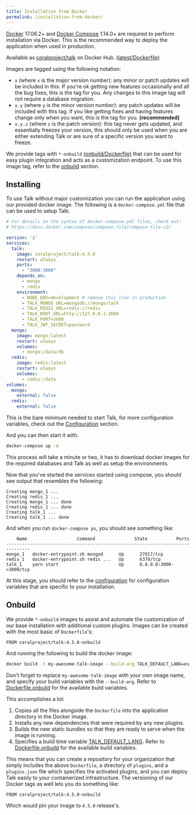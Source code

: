 ```yaml
---
title: Installation from Docker
permalink: /installation-from-docker/
---
```


[Docker](https://www.docker.com/community-edition#/download) 17.06.2+ and
[Docker Compose](https://docs.docker.com/compose/install/) 1.14.0+ are required
to perform installation via Docker. This is the recommended way to deploy the
application when used in production.

Available as [coralproject/talk](https://hub.docker.com/r/coralproject/talk/) on
Docker Hub. [(latest/Dockerfile)](https://github.com/coralproject/talk/blob/master/Dockerfile)

Images are tagged using the following notation:

- `x` (where `x` is the major version number): any minor or patch updates will
  be included in this. If you're ok getting new features occasionally and all
  the bug fixes, this is the tag for you. Any changes to this image tag will not
  require a database migration.
- `x.y` (where `y` is the minor version number): any patch updates will be
  included with this tag. If you like getting fixes and having features change
  only when you want, this is the tag for you. **(recommended)**
- `x.y.z` (where `z` is the patch version): this tag never gets updated, and
  essentially freezes your version, this should only be used when you are either
  extending Talk or are sure of a specific version you want to freeze.

We provide tags with `*-onbuild`
[(onbuild/Dockerfile)](https://github.com/coralproject/talk/blob/master/Dockerfile.onbuild)
that can be used for easy plugin integration and acts as a customization
endpoint. To use this image tag, refer to the
[onbuild](#onbuild) section.

## Installing

To use Talk without major customization you can run the application using our
provided docker image. The following is a `docker-compose.yml` file that can
be used to setup Talk:

```yml
# For details on the syntax of docker-compose.yml files, check out:
# https://docs.docker.com/compose/compose-file/compose-file-v2/

version: '2'
services:
  talk:
    image: coralproject/talk:4.5.0
    restart: always
    ports:
      - "3000:3000"
    depends_on:
      - mongo
      - redis
    environment:
      - NODE_ENV=development # remove this line in production
      - TALK_MONGO_URL=mongodb://mongo/talk
      - TALK_REDIS_URL=redis://redis
      - TALK_ROOT_URL=http://127.0.0.1:3000
      - TALK_PORT=3000
      - TALK_JWT_SECRET=password
  mongo:
    image: mongo:latest
    restart: always
    volumes:
      - mongo:/data/db
  redis:
    image: redis:latest
    restart: always
    volumes:
      - redis:/data
volumes:
  mongo:
    external: false
  redis:
    external: false
```

This is the bare minimum needed to start Talk, for more configuration
variables, check out the [Configuration](/talk/configuration/) section.


And you can then start it with:

```bash
docker-compose up -d
```

This process will take a minute or two, it has to download docker images for the
required databases and Talk as well as setup the environments.

Now that you've started the services started using compose, you should see
output that resembles the following:

```
Creating mongo_1 ...
Creating redis_1 ...
Creating mongo_1 ... done
Creating redis_1 ... done
Creating talk_1 ...
Creating talk_1 ... done
```


And when you run `docker-compose ps`, you should see something like:

```
    Name                   Command               State           Ports
-------------------------------------------------------------------------------
mongo_1   docker-entrypoint.sh mongod      Up      27017/tcp
redis_1   docker-entrypoint.sh redis ...   Up      6379/tcp
talk_1    yarn start                       Up      0.0.0.0:3000->3000/tcp
```


At this stage, you should refer to the [configuration](/talk/configuration/) for
configuration variables that are specific to your installation.

## Onbuild

We provide `*-onbuild` images to assist and automate the customization of our
base installation with additional custom plugins. Images can be created with the
most basic of `Dockerfile`'s:

```docker
FROM coralproject/talk:4.5.0-onbuild
```

And running the following to build the docker image:

```bash
docker build -t my-awesome-talk-image --build-arg TALK_DEFAULT_LANG=es .
```

Don't forget to replace `my-awesome-talk-image` with your own image name, and
specify your build variables with the `--build-arg`. Refer to [Dockerfile.onbuild](https://github.com/coralproject/talk/blob/master/Dockerfile.onbuild) for the
available build variables.


This accomplishes a lot:

1. Copies all the files alongside the `Dockerfile` into the application
   directory in the Docker image.
2. Installs any new dependencies that were required by any new plugins.
3. Builds the new static bundles so that they are ready to serve when the image
   is running.
4. Specifies a build time variable [TALK_DEFAULT_LANG](/talk/advanced-configuration/#talk-default-lang). Refer
to [Dockerfile.onbuild](https://github.com/coralproject/talk/blob/master/Dockerfile.onbuild) for the
available build variables.

This means that you can create a repository for your organization that simply
includes the above `Dockerfile`, a directory of `plugins`, and a `plugins.json`
file which specifies the activated plugins, and you can deploy Talk easily to
your containerized infrastructure. The versioning of our Docker tags as well
lets you do something like:

```docker
FROM coralproject/talk:4.5.0-onbuild
```

Which would pin your image to `4.5.0` release's.
